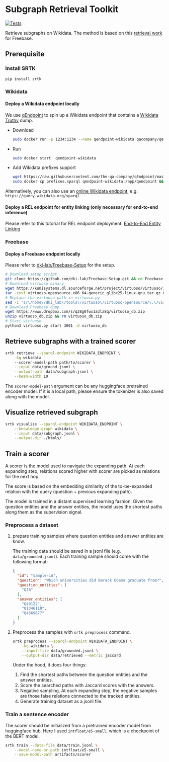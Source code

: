 # Subgraph Retrieval Toolkit

[![Tests](https://github.com/happen2me/subgraph-retrieval-wikidata/actions/workflows/pytest.yml/badge.svg)]()

Retrieve subgraphs on Wikidata. The method is based on this [retrieval work](https://github.com/RUCKBReasoning/SubgraphRetrievalKBQA) for Freebase.

## Prerequisite

### Install SRTK
```bash
pip install srtk
```

### Wikidata

#### Deploy a Wikidata endpoint locally
We use [qEndpoint](https://github.com/the-qa-company/qEndpoint) to spin up a Wikidata endpoint that
contains a [Wikidata Truthy](https://www.wikidata.org/wiki/Wikidata:Database_download#RDF_dumps) dump.

- Download

    ```bash
    sudo docker run -p 1234:1234 --name qendpoint-wikidata qacompany/qendpoint-wikidata
    ```

- Run

    ```bash
    sudo docker start  qendpoint-wikidata
    ```
- Add Wikidata prefixes support

    ```bash
    wget https://raw.githubusercontent.com/the-qa-company/qEndpoint/master/wikibase/prefixes.sparql
    sudo docker cp prefixes.sparql qendpoint-wikidata:/app/qendpoint && rm prefixes.sparql
    ```

Alternatively, you can also use an [online Wikidata endpoint](https://query.wikidata.org), e.g. `https://query.wikidata.org/sparql`


#### Deploy a REL endpoint for entity linking (only necessary for end-to-end inference)

Please refer to this tutorial for REL endpoint deployment: [End-to-End Entity Linking](https://rel.readthedocs.io/en/latest/tutorials/e2e_entity_linking/)

### Freebase

#### Deploy a Freebase endpoint locally

Please refer to [dki-lab/Freebase-Setup](https://github.com/dki-lab/Freebase-Setup) for the setup.

```bash
# Download setup script
git clone https://github.com/dki-lab/Freebase-Setup.git && cd Freebase-Setup
# Download virtuoso binary
wget https://kumisystems.dl.sourceforge.net/project/virtuoso/virtuoso/7.2.5/virtuoso-opensource.x86_64-generic_glibc25-linux-gnu.tar.gz
tar -zxvf virtuoso-opensource.x86_64-generic_glibc25-linux-gnu.tar.gz && rm virtuoso-opensource.x86_64-generic_glibc25-linux-gnu.tar.gz
# Replace the virtuoso path in virtuoso.py
sed -i 's/\/home\/dki_lab\/tools\/virtuoso\/virtuoso-opensource/\.\/virtuoso-opensource/g' virtuoso.py
# Download Freebase dump
wget https://www.dropbox.com/s/q38g0fwx1a3lz8q/virtuoso_db.zip
unzip virtuoso_db.zip && rm virtuoso_db.zip
# Start virtuoso
python3 virtuoso.py start 3001 -d virtuoso_db
```


## Retrieve subgraphs with a trained scorer
```bash
srtk retrieve --sparql-endpoint WIKIDATA_ENDPOINT \
    -kg wikidata
    --scorer-model-path path/to/scorer \
    --input data/ground.jsonl \
    --output-path data/subgraph.jsonl \
    --beam-width 10
```

The `scorer-model-path` argument can be any huggingface pretrained encoder model. If it is a local
path, please ensure the tokenizer is also saved along with the model.

## Visualize retrieved subgraph
```bash
srtk visualize --sparql-endpoint WIKIDATA_ENDPOINT \
    --knowledge-graph wikidata \
    --input data/subgraph.jsonl \
    --output-dir ./htmls/
```

## Train a scorer
A scorer is the model used to navigate the expanding path. At each expanding step, relations scored higher with scorer are picked as relations for the next hop.

The score is based on the embedding similarity of the to-be-expanded relation with the query (question + previous expanding path).

The model is trained in a distant supervised learning fashion. Given the question entities and the answer entities, the model uses the shortest paths along them as the supervision signal.

### Preprocess a dataset
1. prepare training samples where question entities and answer entities are know.

    The training data should be saved in a jsonl file (e.g. `data/grounded.jsonl`). Each training sample should come with the following format:
    
    ```json
    {
      "id": "sample-id",
      "question": "Which universities did Barack Obama graduate from?",
      "question_entities": [
        "Q76"
      ],
      "answer_entities": [
        "Q49122",
        "Q1346110",
        "Q4569677"
      ]
    }
    ```
2. Preprocess the samples with `srtk preprocess` command.

    ```bash
    srtk preprocess --sparql-endpoint WIKIDATA_ENDPOINT \
        -kg wikidata \
        --input-file data/grounded.jsonl \
        --output-dir data/retrieved --metric jaccard
    ```

    Under the hood, it does four things:

    1. Find the shortest paths between the question entities and the answer entities.
    2. Score the searched paths with Jaccard scores with the answers.
    3. Negative sampling. At each expanding step, the negative samples are those false relations connected to the tracked entities.
    4. Generate training dataset as a jsonl file.



### Train a sentence encoder

The scorer should be initialized from a pretrained encoder model from huggingface hub. Here I used `intfloat/e5-small`, which is a checkpoint of the BERT model.

```bash
srtk train --data-file data/train.jsonl \
    --model-name-or-path intfloat/e5-small \
    --save-model-path artifacts/scorer
```
